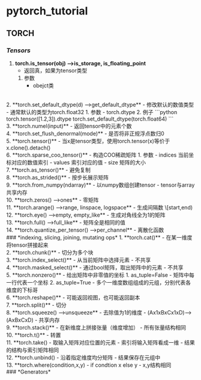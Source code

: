 # pytorch_tutorial
## TORCH
### *Tensors*
1. **torch.is_tensor(obj) -->is_storage, is_floating_point**
    - 返回真，如果为tensor类型
    1. 参数
        - obejct类  
<br/> 
2. **torch.set_default_dtype(d) -->get_default_dtype**
    - 修改默认的数值类型
    - 通常默认的类型为torch.float32
    1. 参数
        - torch.dtype
    2. 例子
        ```python
        torch.tensor([1.2,3]).dtype
        torch.set_default_dtype(torch.float64)
        ```
<br/>   
3. **torch.numel(input)**
    - 返回tensor中的元素个数
<br/> 
4. **torch.set_flush_denormal(mode)**
    - 是否将非正规浮点数归0
<br/>  
5. **torch.tensor()**
    - 当x是tensor类型，使用torch.tensor(x)等价于x.clone().detach()
<br/>     
6. **torch.sparse_coo_tensor()**
    - 构造COO稀疏矩阵
    1. 参数
        - indices 当前坐标对应的数值索引
        - values 索引对应的值
        - size 矩阵的大小
<br/>         
7. **torch.as_tensor()**
    - 避免复制
<br/>     
8. **torch.as_strided()**
    - 按步长展示矩阵
<br/>     
9. **torch.from_numpy(ndarray)**
    - 以numpy数组创建tensor
    - tensor与array共享内存
<br/>     
10. **torch.zeros() -->ones**
    - 零矩阵
<br/>     
11. **torch.arange() -->range, linspace, logspace**
    - 生成间隔数 \[start,end)
<br/> 
12. **torch.eye() -->empty, empty_like**
    - 生成对角线全为1的矩阵
<br/> 
13. **torch.full() -->full_like**
    - 矩阵全是相同的值
<br/> 
14. **torch.quantize_per_tensor() -->per_channel**
    - 离散化函数
<br/> 
### *indexing, slicing, joining, mutating ops*
1. **torch.cat()**
    - 在某一维度将tensor拼接起来
<br/>     
2. **torch.chunk()**
    - 切分为多个块
<br/>     
3. **torch.index_select()**
    - 从当前矩阵中选择元素
    - 不共享
<br/>    
4. **torch.masked_select()**
    - 通过bool矩阵，取出矩阵中的元素
    - 不共享
<br/> 
5. **torch.nonzero()**
    - 给出矩阵中非零值的坐标
    1. as_tuple=False
        - 矩阵中每一行代表一个坐标
    2. as_tuple=True
        - 多个一维度数组组成的元组，分别代表各维度的下标哥
<br/> 
6. **torch.reshape()**
    - 可能返回视图，也可能返回副本
<br/>    
7. **torch.split()**
    - 切分
<br/>  
8. **torch.squeeze() -->unsqueeze**
    - 去除值为1的维度
    - (Ax1xBxCx1xD)-->(AxBxCxD)
    - 共享内存
<br/>     
9. **torch.stack()**
    - 在新维度上拼接张量（维度增加）
    - 所有张量结构相同
<br/>     
10. **torch.t()**
    - 转置
<br/>  
11. **torch.take()
    - 取输入矩阵对应位置的元素
    - 索引将输入矩阵看成一维
    - 结果的结构与索引矩阵相同
<br/>     
12. **torch.unbind()
    - 沿着指定维度均分矩阵
    - 结果保存在元组中
<br/>     
13. **torch.where(condition,x,y)
    - if condtion x else y
    - x,y结构相同
<br/>     
### *Generators*
    




















